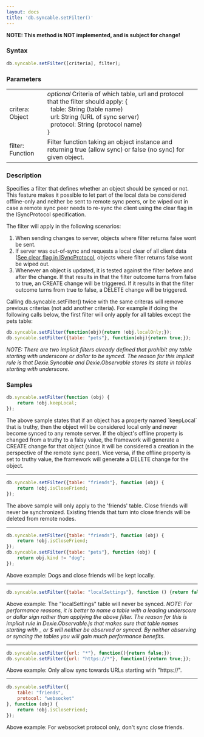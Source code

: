 ```yaml
---
layout: docs
title: 'db.syncable.setFilter()'
---
```


**NOTE: This method is NOT implemented, and is subject for change!**

### Syntax

```javascript
db.syncable.setFilter([criteria], filter);
```

### Parameters

<table>
<tr><td>critera: Object</td><td><i>optional</i> Criteria of which table, url and protocol that the filter should apply: {<br/>
&nbsp;&nbsp;table: String (table name)<br/>
&nbsp;&nbsp;url: String (URL of sync server)<br/>
&nbsp;&nbsp;protocol: String (protocol name)<br/>
}
</td></tr>
<tr><td>filter: Function</td><td>Filter function taking an object instance and returning true (allow sync) or false (no sync) for given object.</td></tr>
</table>

### Description

Specifies a filter that defines whether an object should be synced or not. This feature makes it possible to let part of the local data be considered offline-only and neither be sent to remote sync peers, or be wiped out in case a remote sync peer needs to re-sync the client using the clear flag in the ISyncProtocol specification.

The filter will apply in the following scenarios:
 1. When sending changes to server, objects where filter returns false wont be sent.
 2. If server was out-of-sync and requests a local clear of all client data ([See clear flag in ISyncProtocol](/docs/Syncable/Dexie.Syncable.ISyncProtocol#applyremotechanges--function-changes-lastrevision-partial-clear), objects where filter returns false wont be wiped out.
 3. Whenever an object is updated, it is tested against the filter before and after the change. If that results in that the filter outcome turns from false to true, an CREATE change will be triggered. If it results in that the filter outcome turns from true to false, a DELETE change will be triggered.

Calling db.syncable.setFilter() twice with the same criteras will remove previous criterias (not add another criteria). For example if doing the following calls below, the first filter will only apply for all tables except the pets table:

```javascript
db.syncable.setFilter(function(obj){return !obj.localOnly;});
db.syncable.setFilter({table: "pets"}, function(obj){return true;});
```

_NOTE: There are two implicit filters already defined that prohibit any table starting with underscore or dollar to be synced. The reason for this implicit rule is that Dexie.Syncable and Dexie.Observable stores its state in tables starting with underscore._

### Samples

```javascript
db.syncable.setFilter(function (obj) {
    return !obj.keepLocal;
});
```

The above sample states that if an object has a property named ´keepLocal´ that is truthy, then the object will be considered local only and never become synced to any remote server. If the object's offline property is changed from a truthy to a falsy value, the framework will generate a CREATE change for that object (since it will be considered a creation in the perspective of the remote sync peer). Vice versa, if the offline property is set to truthy value, the framework will generate a DELETE change for the object.

***

```javascript
db.syncable.setFilter({table: "friends"}, function (obj) {
    return !obj.isCloseFriend;
});
```

The above sample will only apply to the 'friends' table. Close friends will never be synchronized. Existing friends that turn into close friends will be deleted from remote nodes.

***

```javascript
db.syncable.setFilter({table: "friends"}, function (obj) {
    return !obj.isCloseFriend;
});
db.syncable.setFilter({table: "pets"}, function (obj) {
    return obj.kind != "dog";
});
```

Above example: Dogs and close friends will be kept locally.

***

```javascript
db.syncable.setFilter({table: "localSettings"}, function () {return false;});
```

Above example: The "localSettings" table will never be synced. _NOTE: For performance reasons, it is better to name a table with a leading underscore or dollar sign rather than applying the above filter. The reason for this is implicit rule in Dexie.Observable.js that makes sure that table names starting with _ or $ will neither be observed or synced. By neither observing or syncing the tables you will gain much performance benefits._

***

```javascript
db.syncable.setFilter({url: "*"}, function(){return false;});
db.syncable.setFilter({url: "https://*"}, function(){return true;});
```

Above example: Only allow sync towards URLs starting with "https://".

***

```javascript
db.syncable.setFilter({
    table: "friends",
    protocol: "websocket"
}, function (obj) {
    return !obj.isCloseFriend;
});
```

Above example: For websocket protocol only, don't sync close friends.
